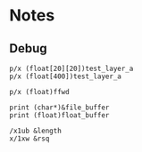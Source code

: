 # Notes

## Debug

```text
p/x (float[20][20])test_layer_a
p/x (float[400])test_layer_a

p/x (float)ffwd

print (char*)&file_buffer
print (float)float_buffer

/x1ub &length
x/1xw &rsq
```

